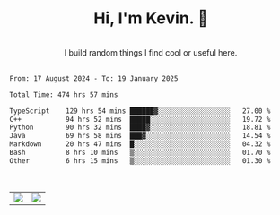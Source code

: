 <!--
**kevin-pek/kevin-pek** is a ✨ _special_ ✨ repository because its `README.md` (this file) appears on your GitHub profile.

Here are some ideas to get you started:

- 🔭 I’m currently working on ...
- 🌱 I’m currently learning ...
- 👯 I’m looking to collaborate on ...
- 🤔 I’m looking for help with ...
- 💬 Ask me about ...
- 📫 How to reach me: ...
- 😄 Pronouns: ...
- ⚡ Fun fact: ...
-->
<div align="center">
  <h1>Hi, I'm Kevin. 👋</h1>
  <br />
  I build random things I find cool or useful here.
</div>
<br />
<!--START_SECTION:waka-->

```txt
From: 17 August 2024 - To: 19 January 2025

Total Time: 474 hrs 57 mins

TypeScript    129 hrs 54 mins ██████▓░░░░░░░░░░░░░░░░░░   27.00 %
C++           94 hrs 52 mins  █████░░░░░░░░░░░░░░░░░░░░   19.72 %
Python        90 hrs 32 mins  ████▓░░░░░░░░░░░░░░░░░░░░   18.81 %
Java          69 hrs 58 mins  ███▓░░░░░░░░░░░░░░░░░░░░░   14.54 %
Markdown      20 hrs 47 mins  █░░░░░░░░░░░░░░░░░░░░░░░░   04.32 %
Bash          8 hrs 10 mins   ▒░░░░░░░░░░░░░░░░░░░░░░░░   01.70 %
Other         6 hrs 15 mins   ▒░░░░░░░░░░░░░░░░░░░░░░░░   01.30 %
```

<!--END_SECTION:waka-->
<br />
<table width="100%">
  <tr>
    <td align="left" width="50%">
      <img src="https://github-readme-stats-kevin-pek.vercel.app/api?username=kevin-pek&include_all_commits=true&count_private=true&theme=rose_pine" />
    </td>
    <td align="right" width="50%">
      <img src="https://github-readme-stats-kevin-pek.vercel.app/api/top-langs?username=kevin-pek&langs_count=10&hide_progress=true&theme=rose_pine" />
    </td>
  </tr>
</table>

